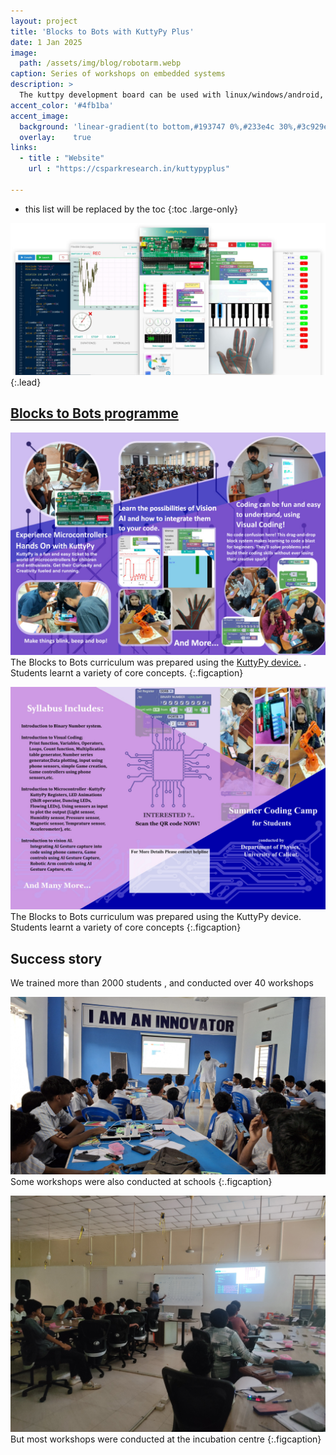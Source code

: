 ```yaml
---
layout: project
title: 'Blocks to Bots with KuttyPy Plus'
date: 1 Jan 2025
image: 
  path: /assets/img/blog/robotarm.webp
caption: Series of workshops on embedded systems
description: >
  The kuttpy development board can be used with linux/windows/android, It is an alternative to Arduino for bare metal work. Allows live manipulation of registers of the microcontroller to study how it works.
accent_color: '#4fb1ba'
accent_image:
  background: 'linear-gradient(to bottom,#193747 0%,#233e4c 30%,#3c929e 50%,#d5d5d4 70%,#cdccc8 100%)'
  overlay:    true
links:
  - title : "Website"
    url : "https://csparkresearch.in/kuttypyplus"

---
```


* this list will be replaced by the toc
{:toc .large-only}

![](/assets/img/kuttypy/kpy_cover.jpg){:.lead}

## <a href="https://cie.uoc.ac.in/en/latest/projects/b2b/blockstobots/" target="_blank">Blocks to Bots programme</a>

![](/assets/img/kuttypy/cover.jpeg)
The Blocks to Bots curriculum was prepared using the <a href="https://csparkresearch.in/kuttypyplus" target="_blank">KuttyPy device.</a> . Students learnt a variety of core concepts.
{:.figcaption}

![](/assets/img/kuttypy/syllabus.jpeg)
The Blocks to Bots curriculum was prepared using the KuttyPy device. Students learnt a variety of core concepts
{:.figcaption}


## Success story

We trained more than 2000 students , and conducted over 40 workshops

![](/assets/img/kuttypy/school.jpg)
Some workshops were also conducted at schools
{:.figcaption}

![](/assets/img/kuttypy/class.jpg)
But most workshops were conducted at the incubation centre
{:.figcaption}
